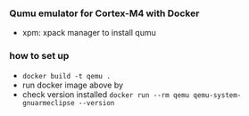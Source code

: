 ### Qumu emulator for Cortex-M4 with Docker

- xpm: xpack manager to install qumu

### how to set up

- `docker build -t qemu .`
- run docker image above by
- check version installed `docker run --rm qemu qemu-system-gnuarmeclipse --version`
